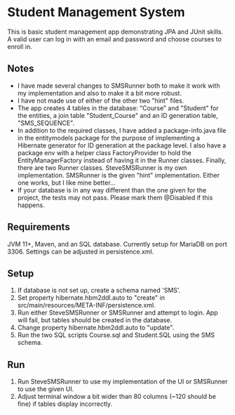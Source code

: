 # Student Management System
This is basic student management app demonstrating JPA and JUnit skills. A valid user can log in with an email and password and choose courses to enroll in.

## Notes
* I have made several changes to SMSRunner both to make it work with my implementation and also to make it a bit more robust. 
* I have not made use of either of the other two "hint" files.
* The app creates 4 tables in the database: "Course" and "Student" for the entities, a join table "Student_Course" and an ID generation table, "SMS_SEQUENCE".
* In addition to the required classes, I have added a package-info.java file in the entitymodels package for the purpose of implementing a Hibernate generator for ID generation at the package level. I also have a package env with a helper class FactoryProvider to hold the EntityManagerFactory instead of having it in the Runner classes. Finally, there are two Runner classes. SteveSMSRunner is my own implementation. SMSRunner is the given "hint" implementation. Either one works, but I like mine better...
* If your database is in any way different than the one given for the project, the tests may not pass. Please mark them @Disabled if this happens.


## Requirements
JVM 11+, Maven, and an SQL database. Currently setup for MariaDB on port 3306. Settings can be adjusted in persistence.xml.

## Setup
1. If database is not set up, create a schema named 'SMS'.
2. Set property hibernate.hbm2ddl.auto to "create" in src/main/resources/META-INF/persistence.xml.
3. Run either SteveSMSRunner or SMSRunner and attempt to login. App will fail, but tables should be created in the database.
4. Change property hibernate.hbm2ddl.auto to "update".
5. Run the two SQL scripts Course.sql and Student.SQL using the SMS schema.

## Run
1. Run SteveSMSRunner to use my implementation of the UI or SMSRunner to use the given UI.
2. Adjust terminal window a bit wider than 80 columns (~120 should be fine) if tables display incorrectly. 

